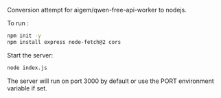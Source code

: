Conversion attempt for aigem/qwen-free-api-worker to nodejs.

To run :

```bash
npm init -y
npm install express node-fetch@2 cors
```

Start the server:
```bash
node index.js
```

The server will run on port 3000 by default or use the PORT environment variable if set.

